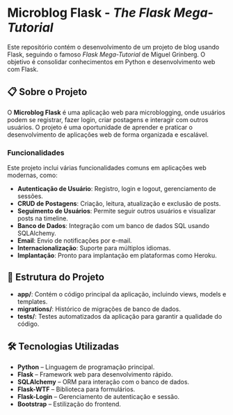 # Microblog Flask - *The Flask Mega-Tutorial*

Este repositório contém o desenvolvimento de um projeto de blog usando Flask, seguindo o famoso *Flask Mega-Tutorial* de Miguel Grinberg. O objetivo é consolidar conhecimentos em Python e desenvolvimento web com Flask.

## 📋 Sobre o Projeto

O **Microblog Flask** é uma aplicação web para microblogging, onde usuários podem se registrar, fazer login, criar postagens e interagir com outros usuários. O projeto é uma oportunidade de aprender e praticar o desenvolvimento de aplicações web de forma organizada e escalável.

### Funcionalidades

Este projeto inclui várias funcionalidades comuns em aplicações web modernas, como:

- **Autenticação de Usuário**: Registro, login e logout, gerenciamento de sessões.
- **CRUD de Postagens**: Criação, leitura, atualização e exclusão de posts.
- **Seguimento de Usuários**: Permite seguir outros usuários e visualizar posts na timeline.
- **Banco de Dados**: Integração com um banco de dados SQL usando SQLAlchemy.
- **Email**: Envio de notificações por e-mail.
- **Internacionalização**: Suporte para múltiplos idiomas.
- **Implantação**: Pronto para implantação em plataformas como Heroku.

## 📂 Estrutura do Projeto

- **app/**: Contém o código principal da aplicação, incluindo views, models e templates.
- **migrations/**: Histórico de migrações de banco de dados.
- **tests/**: Testes automatizados da aplicação para garantir a qualidade do código.

## 🛠️ Tecnologias Utilizadas

- **Python** – Linguagem de programação principal.
- **Flask** – Framework web para desenvolvimento rápido.
- **SQLAlchemy** – ORM para interação com o banco de dados.
- **Flask-WTF** – Biblioteca para formulários.
- **Flask-Login** – Gerenciamento de autenticação e sessão.
- **Bootstrap** – Estilização do frontend.
